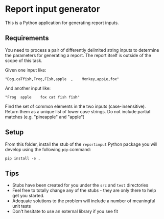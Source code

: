 Report input generator
==============================

This is a Python application for generating report inputs.


Requirements
---------------

You need to process a pair of differently delimited string inputs to determine the parameters for generating a report. The report itself is outside of the scope of this task.

Given one input like:

    "Dog,caTfish,Frog,FIsh,apple  ,    Monkey,appLe,fox"

And another input like:

    "Frog  apple    fox cat fish fish"

Find the set of common elements in the two inputs (case-insensitive). Return them as a unique list of lower case strings. Do not include partial matches (e.g. "pineapple" and "apple")

Setup
---------------

From this folder, install the stub of the `reportinput` Python package you will develop using the following `pip` command:

    pip install -e .

Tips
---------------

- Stubs have been created for you under the `src` and `test` directories
- Feel free to totally change any of the stubs - they are only there to help get you started.
- Adequate solutions to the problem will include a number of meaningful unit tests
- Don't hesitate to use an external library if you see fit
